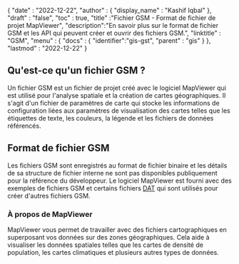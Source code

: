 {
  "date" : "2022-12-22",
  "author" : {
    "display_name" : "Kashif Iqbal"
},
  "draft" : "false",
  "toc" : true,
  "title" :"Fichier GSM - Format de fichier de projet MapViewer",
  "description":"En savoir plus sur le format de fichier GSM et les API qui peuvent créer et ouvrir des fichiers GSM.",
  "linktitle" : "GSM",
  "menu" : {
    "docs" : {
      "identifier":"gis-gst",
      "parent" : "gis"
}
},
  "lastmod" : "2022-12-22"
}

## Qu'est-ce qu'un fichier GSM ?

Un fichier GSM est un fichier de projet créé avec le logiciel MapViewer qui est utilisé pour l'analyse spatiale et la création de cartes géographiques. Il s'agit d'un fichier de paramètres de carte qui stocke les informations de configuration liées aux paramètres de visualisation des cartes telles que les étiquettes de texte, les couleurs, la légende et les fichiers de données référencés.

## Format de fichier GSM

Les fichiers GSM sont enregistrés au format de fichier binaire et les détails de sa structure de fichier interne ne sont pas disponibles publiquement pour la référence du développeur. Le logiciel MapViewer est fourni avec des exemples de fichiers GSM et certains fichiers [DAT](/database/dat/) qui sont utilisés pour créer d'autres fichiers GSM.

### À propos de MapViewer

MapViewer vous permet de travailler avec des fichiers cartographiques en superposant vos données sur des zones géographiques. Cela aide à visualiser les données spatiales telles que les cartes de densité de population, les cartes climatiques et plusieurs autres types de données.


